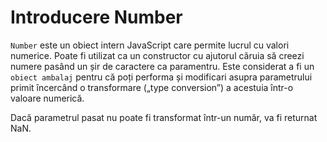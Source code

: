 # Introducere Number

`Number` este un obiect intern JavaScript care permite lucrul cu valori numerice. Poate fi utilizat ca un constructor cu ajutorul căruia să creezi numere pasând un șir de caractere ca paramentru. Este considerat a fi un `obiect ambalaj` pentru că poți performa și modificari asupra parametrului primit încercând o transformare („type conversion”) a acestuia într-o valoare numerică.

Dacă parametrul pasat nu poate fi transformat într-un număr, va fi returnat NaN.
